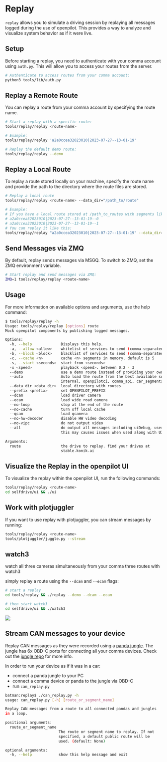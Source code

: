 # Replay

`replay` allows you to simulate a driving session by replaying all messages logged during the use of openpilot. This provides a way to analyze and visualize system behavior as if it were live.

## Setup

Before starting a replay, you need to authenticate with your comma account using `auth.py`. This will allow you to access your routes from the server.

```bash
# Authenticate to access routes from your comma account:
python3 tools/lib/auth.py
```

## Replay a Remote Route
You can replay a route from your comma account by specifying the route name.

```bash
# Start a replay with a specific route:
tools/replay/replay <route-name>

# Example:
tools/replay/replay 'a2a0ccea32023010|2023-07-27--13-01-19'

# Replay the default demo route:
tools/replay/replay --demo
```

## Replay a Local Route
To replay a route stored locally on your machine, specify the route name and provide the path to the directory where the route files are stored.

```bash
# Replay a local route
tools/replay/replay <route-name> --data_dir="/path_to/route"

# Example:
# If you have a local route stored at /path_to_routes with segments like:
# a2a0ccea32023010|2023-07-27--13-01-19--0
# a2a0ccea32023010|2023-07-27--13-01-19--1
# You can replay it like this:
tools/replay/replay "a2a0ccea32023010|2023-07-27--13-01-19" --data_dir="/path_to_routes"
```

## Send Messages via ZMQ
By default, replay sends messages via MSGQ. To switch to ZMQ, set the ZMQ environment variable.

```bash
# Start replay and send messages via ZMQ:
ZMQ=1 tools/replay/replay <route-name>
```

## Usage
For more information on available options and arguments, use the help command:

``` bash
$ tools/replay/replay -h
Usage: tools/replay/replay [options] route
Mock openpilot components by publishing logged messages.

Options:
  -h, --help             Displays this help.
  -a, --allow <allow>    whitelist of services to send (comma-separated)
  -b, --block <block>    blacklist of services to send (comma-separated)
  -c, --cache <n>        cache <n> segments in memory. default is 5
  -s, --start <seconds>  start from <seconds>
  -x <speed>             playback <speed>. between 0.2 - 3
  --demo                 use a demo route instead of providing your own
  --auto                 Auto load the route from the best available source (no video):
                         internal, openpilotci, comma_api, car_segments, testing_closet
  --data_dir <data_dir>  local directory with routes
  --prefix <prefix>      set OPENPILOT_PREFIX
  --dcam                 load driver camera
  --ecam                 load wide road camera
  --no-loop              stop at the end of the route
  --no-cache             turn off local cache
  --qcam                 load qcamera
  --no-hw-decoder        disable HW video decoding
  --no-vipc              do not output video
  --all                  do output all messages including uiDebug, userBookmark.
                         this may causes issues when used along with UI

Arguments:
  route                  the drive to replay. find your drives at
                         stable.konik.ai
```

## Visualize the Replay in the openpilot UI
To visualize the replay within the openpilot UI, run the following commands:

```bash
tools/replay/replay <route-name>
cd selfdrive/ui && ./ui
```

## Work with plotjuggler
If you want to use replay with plotjuggler, you can stream messages by running:

```bash
tools/replay/replay <route-name>
tools/plotjuggler/juggle.py --stream
```

## watch3

watch all three cameras simultaneously from your comma three routes with watch3

simply replay a route using the `--dcam` and `--ecam` flags:

```bash
# start a replay
cd tools/replay && ./replay --demo --dcam --ecam

# then start watch3
cd selfdrive/ui && ./watch3
```

![](https://i.imgur.com/IeaOdAb.png)

## Stream CAN messages to your device

Replay CAN messages as they were recorded using a [panda jungle](https://comma.ai/shop/products/panda-jungle). The jungle has 6x OBD-C ports for connecting all your comma devices. Check out the [jungle repo](https://github.com/commaai/panda_jungle) for more info.

In order to run your device as if it was in a car:
* connect a panda jungle to your PC
* connect a comma device or panda to the jungle via OBD-C
* run `can_replay.py`

``` bash
batman:replay$ ./can_replay.py -h
usage: can_replay.py [-h] [route_or_segment_name]

Replay CAN messages from a route to all connected pandas and jungles
in a loop.

positional arguments:
  route_or_segment_name
                        The route or segment name to replay. If not
                        specified, a default public route will be
                        used. (default: None)

optional arguments:
  -h, --help            show this help message and exit
```
